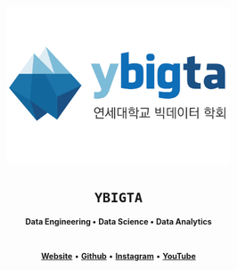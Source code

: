 <div align="center">

<img src="/profile/logo.png" alt="ybigta-logo" width="400" />

# `YBIGTA`

**Data Engineering •**
**Data Science •**
**Data Analytics**

<br />

[**Website**](https://ybigta.org) •
[**Github**](https://www.github.com/YBIGTA) •
[**Instagram**](https://instagram.com/yonsei_ybigta) •
[**YouTube**](https://www.youtube.com/@ybigta7189)

</div>
